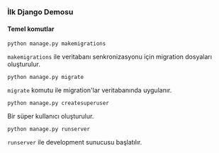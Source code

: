 ### İlk Django Demosu

#### Temel komutlar

	python manage.py makemigrations

`makemigrations` ile veritabanı senkronizasyonu için migration dosyaları oluşturulur.

	python manage.py migrate

`migrate` komutu ile migration'lar veritabanında uygulanır.

	python manage.py createsuperuser

Bir süper kullanıcı oluşturulur.

	python manage.py runserver

`runserver` ile development sunucusu başlatılır.

